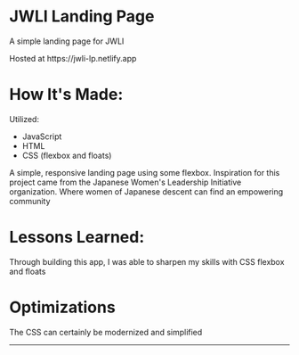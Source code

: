 # JWLI Landing Page

<p> A simple landing page for JWLI </p>
<p> Hosted at https://jwli-lp.netlify.app </p>

<h1>How It's Made:</h1>
<p>Utilized: </p> 
    <ul> 
        <li>JavaScript</li>
        <li>HTML</li>
        <li>CSS (flexbox and floats)</li>
    </ul>

<p>A simple, responsive landing page using some flexbox. Inspiration for this project came from the Japanese Women's Leadership Initiative organization. Where women of Japanese descent can find an empowering community<p/>

<h1>Lessons Learned:</h1>
<p>Through building this app, I was able to sharpen my skills with CSS flexbox and floats</p>

<h1>Optimizations</h1>
<p>The CSS can certainly be modernized and simplified </p>

---
